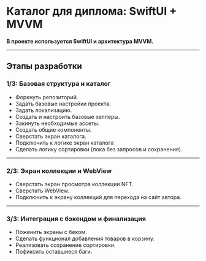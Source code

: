 # Каталог для диплома: SwiftUI + MVVM

**В проекте используется SwiftUI и архитектура MVVM.**

---

## Этапы разработки

### 1/3: Базовая структура и каталог

- Форкнуть репозиторий.
- Задать базовые настройки проекта.
- Задать локализацию.
- Создать и настроить базовые хелперы.
- Закинуть необходимые ассеты.
- Создать общие компоненты.
- Сверстать экран каталога.
- Подключить к логике экран каталога
- Сделать логику сортировки (пока без запросов и сохранения).

---

### 2/3: Экран коллекции и WebView

- Сверстать экран просмотра коллекции NFT.
- Сверстать WebView.
- Подключить к экрану коллекций для перехода на сайт автора.

---

### 3/3: Интеграция с бэкендом и финализация

- Поженить экраны с беком.
- Сделать функционал добавления товаров в корзину.
- Реализовать сохранение сортировки.
- Пофиксить оставшиеся баги.